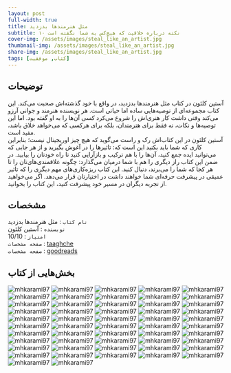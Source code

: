 ```yaml
---
layout: post
full-width: true
title: مثل هنرمندها بدزدید
subtitle: ۱۰ نکته درباره خلاقیت که هیچ‌کس به شما نگفته است
cover-img: /assets/images/steal_like_an_artist.jpg
thumbnail-img: /assets/images/steal_like_an_artist.jpg
share-img: /assets/images/steal_like_an_artist.jpg
tags: [کتاب, موفقیت]
---
```


## توضیحات
آستین کلئون در کتاب مثل هنرمندها بدزدید، در واقع با خود گذشته‌اش صحبت می‌کند. این کتاب مجموعه‌ای از توصیه‌هایی ساده اما حیاتی است. هر نویسنده‌ هنرمند و جوانی آرزو می‌کند وقتی داشت کار هنری‌اش را شروع می‌کرد کسی آن‌ها را به او گفته بود. اما این‌ توصیه‌ها و نکات، نه فقط برای هنرمندان، بلکه برای هرکسی که می‌خواهد خلاق باشد، مفید است.  
آستین کلئون در این کتاب‌اش رک و راست می‌گوید که هیچ چیز اوریجینال نیست؛ بنابراین کاری که شما باید بکنید این است که: تاثیرها را در آغوش بگیرید و از هر جایی که می‌توانید ایده جمع کنید، آن‌ها را با هم ترکیب و بازآرایی کنید تا راه خودتان را بیابید. در ضمن این کتاب راز دیگری را هم با شما درمیان می‌گذارد: چگونه علاقمندی‌های‌تان را تا هر کجا که شما را می‌برند، دنبال کنید. این کتاب ریزه‌کاری‌های مهم دیگری را که تاثیر عمیقی در پیشرفت حرفه‌ای شما خواهند داشت در اختیارتان قرار می‌دهد. اگر می‌خواهید از تجربه دیگران در مسیر خود پیشرفت کنید، این کتاب را بخوانید.  

## مشخصات
`نام کتاب` : مثل هنرمندها بدزدید  
`نویسنده` : آستین کلئون  
`امتیاز` : 10/10  
`صفحه مشخصات` : [taaghche](https://taaghche.com/book/97322/%D9%85%D8%AB%D9%84-%D9%87%D9%86%D8%B1%D9%85%D9%86%D8%AF%D9%87%D8%A7-%D8%A8%D8%AF%D8%B2%D8%AF%DB%8C%D8%AF)  
`صفحه مشخصات` : [goodreads](https://www.goodreads.com/book/show/13099738-steal-like-an-artist)  

## بخش‌هایی از کتاب

![mhkarami97](/assets/images/steal_like_an_artist/01.jpg)
![mhkarami97](/assets/images/steal_like_an_artist/02.jpg)
![mhkarami97](/assets/images/steal_like_an_artist/03.jpg)
![mhkarami97](/assets/images/steal_like_an_artist/04.jpg)
![mhkarami97](/assets/images/steal_like_an_artist/05.jpg)
![mhkarami97](/assets/images/steal_like_an_artist/06.jpg)
![mhkarami97](/assets/images/steal_like_an_artist/07.jpg)
![mhkarami97](/assets/images/steal_like_an_artist/08.jpg)
![mhkarami97](/assets/images/steal_like_an_artist/09.jpg)
![mhkarami97](/assets/images/steal_like_an_artist/10.jpg)
![mhkarami97](/assets/images/steal_like_an_artist/11.jpg)
![mhkarami97](/assets/images/steal_like_an_artist/12.jpg)
![mhkarami97](/assets/images/steal_like_an_artist/13.jpg)
![mhkarami97](/assets/images/steal_like_an_artist/14.jpg)
![mhkarami97](/assets/images/steal_like_an_artist/15.jpg)
![mhkarami97](/assets/images/steal_like_an_artist/16.jpg)
![mhkarami97](/assets/images/steal_like_an_artist/17.jpg)
![mhkarami97](/assets/images/steal_like_an_artist/18.jpg)
![mhkarami97](/assets/images/steal_like_an_artist/19.jpg)
![mhkarami97](/assets/images/steal_like_an_artist/20.jpg)
![mhkarami97](/assets/images/steal_like_an_artist/21.jpg)
![mhkarami97](/assets/images/steal_like_an_artist/22.jpg)
![mhkarami97](/assets/images/steal_like_an_artist/23.jpg)
![mhkarami97](/assets/images/steal_like_an_artist/24.jpg)
![mhkarami97](/assets/images/steal_like_an_artist/25.jpg)
![mhkarami97](/assets/images/steal_like_an_artist/26.jpg)
![mhkarami97](/assets/images/steal_like_an_artist/27.jpg)
![mhkarami97](/assets/images/steal_like_an_artist/28.jpg)
![mhkarami97](/assets/images/steal_like_an_artist/29.jpg)
![mhkarami97](/assets/images/steal_like_an_artist/30.jpg)
![mhkarami97](/assets/images/steal_like_an_artist/31.jpg)
![mhkarami97](/assets/images/steal_like_an_artist/32.jpg)
![mhkarami97](/assets/images/steal_like_an_artist/33.jpg)
![mhkarami97](/assets/images/steal_like_an_artist/34.jpg)
![mhkarami97](/assets/images/steal_like_an_artist/35.jpg)
![mhkarami97](/assets/images/steal_like_an_artist/36.jpg)
![mhkarami97](/assets/images/steal_like_an_artist/37.jpg)
![mhkarami97](/assets/images/steal_like_an_artist/38.jpg)
![mhkarami97](/assets/images/steal_like_an_artist/39.jpg)
![mhkarami97](/assets/images/steal_like_an_artist/40.jpg)
![mhkarami97](/assets/images/steal_like_an_artist/41.jpg)
![mhkarami97](/assets/images/steal_like_an_artist/42.jpg)
![mhkarami97](/assets/images/steal_like_an_artist/43.jpg)
![mhkarami97](/assets/images/steal_like_an_artist/44.jpg)
![mhkarami97](/assets/images/steal_like_an_artist/45.jpg)
![mhkarami97](/assets/images/steal_like_an_artist/46.jpg)
![mhkarami97](/assets/images/steal_like_an_artist/47.jpg)
![mhkarami97](/assets/images/steal_like_an_artist/48.jpg)
![mhkarami97](/assets/images/steal_like_an_artist/49.jpg)
![mhkarami97](/assets/images/steal_like_an_artist/50.jpg)
![mhkarami97](/assets/images/steal_like_an_artist/51.jpg)
![mhkarami97](/assets/images/steal_like_an_artist/52.jpg)